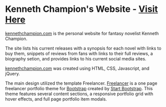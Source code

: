 # Kenneth Champion's Website - [Visit Here](http://www.kennethchampion.com/)

[kennethchampion.com](http://www.kennethchampion.com/) is the personal website for fantasy novelist Kenneth Champion.

The site lists his current releases with a synopsis for each novel with links to buy them, snippets of reviews from fans with links to their full reviews, a biography setion, and provides links to his current social media sites.

[kennethchampion.com](http://www.kennethchampion.com/) was created using HTML, CSS, Javascript, and jQuery.

The main design utilized the template Freelancer. [Freelancer](http://startbootstrap.com/template-overviews/freelancer/) is a one page freelancer portfolio theme for [Bootstrap](http://getbootstrap.com/) created by [Start Bootstrap](http://startbootstrap.com/). This theme features several content sections, a responsive portfolio grid with hover effects, and full page portfolio item modals.
